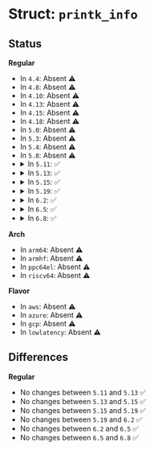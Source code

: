 # Struct: <code>printk_info</code>

## Status
<b>Regular</b>
<ul>
<li>
In <code>4.4</code>: Absent ⚠️
</li>
<li>
In <code>4.8</code>: Absent ⚠️
</li>
<li>
In <code>4.10</code>: Absent ⚠️
</li>
<li>
In <code>4.13</code>: Absent ⚠️
</li>
<li>
In <code>4.15</code>: Absent ⚠️
</li>
<li>
In <code>4.18</code>: Absent ⚠️
</li>
<li>
In <code>5.0</code>: Absent ⚠️
</li>
<li>
In <code>5.3</code>: Absent ⚠️
</li>
<li>
In <code>5.4</code>: Absent ⚠️
</li>
<li>
In <code>5.8</code>: Absent ⚠️
</li>
<li>
<details>
<summary>In <code>5.11</code>: ✅</summary>

```c
struct printk_info {
    u64 seq;
    u64 ts_nsec;
    u16 text_len;
    u8 facility;
    u8 flags;
    u8 level;
    u32 caller_id;
    struct dev_printk_info dev_info;
};
```
</details>
</li>
<li>
<details>
<summary>In <code>5.13</code>: ✅</summary>

```c
struct printk_info {
    u64 seq;
    u64 ts_nsec;
    u16 text_len;
    u8 facility;
    u8 flags;
    u8 level;
    u32 caller_id;
    struct dev_printk_info dev_info;
};
```
</details>
</li>
<li>
<details>
<summary>In <code>5.15</code>: ✅</summary>

```c
struct printk_info {
    u64 seq;
    u64 ts_nsec;
    u16 text_len;
    u8 facility;
    u8 flags;
    u8 level;
    u32 caller_id;
    struct dev_printk_info dev_info;
};
```
</details>
</li>
<li>
<details>
<summary>In <code>5.19</code>: ✅</summary>

```c
struct printk_info {
    u64 seq;
    u64 ts_nsec;
    u16 text_len;
    u8 facility;
    u8 flags;
    u8 level;
    u32 caller_id;
    struct dev_printk_info dev_info;
};
```
</details>
</li>
<li>
<details>
<summary>In <code>6.2</code>: ✅</summary>

```c
struct printk_info {
    u64 seq;
    u64 ts_nsec;
    u16 text_len;
    u8 facility;
    u8 flags;
    u8 level;
    u32 caller_id;
    struct dev_printk_info dev_info;
};
```
</details>
</li>
<li>
<details>
<summary>In <code>6.5</code>: ✅</summary>

```c
struct printk_info {
    u64 seq;
    u64 ts_nsec;
    u16 text_len;
    u8 facility;
    u8 flags;
    u8 level;
    u32 caller_id;
    struct dev_printk_info dev_info;
};
```
</details>
</li>
<li>
<details>
<summary>In <code>6.8</code>: ✅</summary>

```c
struct printk_info {
    u64 seq;
    u64 ts_nsec;
    u16 text_len;
    u8 facility;
    u8 flags;
    u8 level;
    u32 caller_id;
    struct dev_printk_info dev_info;
};
```
</details>
</li>
</ul>
<b>Arch</b>
<ul>
<li>
In <code>arm64</code>: Absent ⚠️
</li>
<li>
In <code>armhf</code>: Absent ⚠️
</li>
<li>
In <code>ppc64el</code>: Absent ⚠️
</li>
<li>
In <code>riscv64</code>: Absent ⚠️
</li>
</ul>
<b>Flavor</b>
<ul>
<li>
In <code>aws</code>: Absent ⚠️
</li>
<li>
In <code>azure</code>: Absent ⚠️
</li>
<li>
In <code>gcp</code>: Absent ⚠️
</li>
<li>
In <code>lowlatency</code>: Absent ⚠️
</li>
</ul>

## Differences
<b>Regular</b>
<ul>
<li>
No changes between <code>5.11</code> and <code>5.13</code> ✅
</li>
<li>
No changes between <code>5.13</code> and <code>5.15</code> ✅
</li>
<li>
No changes between <code>5.15</code> and <code>5.19</code> ✅
</li>
<li>
No changes between <code>5.19</code> and <code>6.2</code> ✅
</li>
<li>
No changes between <code>6.2</code> and <code>6.5</code> ✅
</li>
<li>
No changes between <code>6.5</code> and <code>6.8</code> ✅
</li>
</ul>
